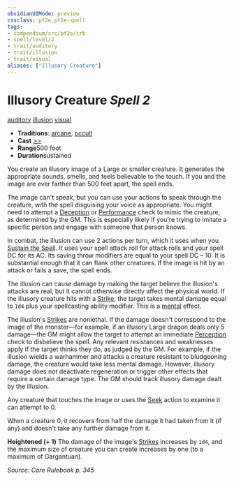 ```yaml
---
obsidianUIMode: preview
cssclass: pf2e,pf2e-spell
tags:
- compendium/src/pf2e/crb
- spell/level/2
- trait/auditory
- trait/illusion
- trait/visual
aliases: ["Illusory Creature"]
---
```

# Illusory Creature *Spell 2*   
[auditory](/rules/traits/auditory.md)  [illusion](/rules/traits/illusion.md)  [visual](/rules/traits/visual.md)  

- **Traditions**: [arcane](/rules/traits/arcane.md), [occult](/rules/traits/occult.md)
- **Cast** [>>](/rules/core-rulebook/chapter-9-playing-the-game.md#Actions "Two-Action") 
- **Range**500 foot
- **Duration**sustained

You create an illusory image of a Large or smaller creature. It generates the appropriate sounds, smells, and feels believable to the touch. If you and the image are ever farther than 500 feet apart, the spell ends.

The image can't speak, but you can use your actions to speak through the creature, with the spell disguising your voice as appropriate. You might need to attempt a [Deception](/compendium/skills.md#Deception) or [Performance](/compendium/skills.md#Performance) check to mimic the creature, as determined by the GM. This is especially likely if you're trying to imitate a specific person and engage with someone that person knows.

In combat, the illusion can use 2 actions per turn, which it uses when you [Sustain the Spell](/rules/actions/sustain-a-spell.md). It uses your spell attack roll for attack rolls and your spell DC for its AC. Its saving throw modifiers are equal to your spell DC – 10. It is substantial enough that it can flank other creatures. If the image is hit by an attack or fails a save, the spell ends.

The illusion can cause damage by making the target believe the illusion's attacks are real, but it cannot otherwise directly affect the physical world. If the illusory creature hits with a [Strike](/rules/actions/strike.md), the target takes mental damage equal to `1d4` plus your spellcasting ability modifier. This is a [mental](/rules/traits/mental.md) effect.

The illusion's [Strikes](/rules/actions/strike.md) are nonlethal. If the damage doesn't correspond to the image of the monster—for example, if an illusory Large dragon deals only 5 damage—the GM might allow the target to attempt an immediate [Perception](/compendium/skills.md#Perception) check to disbelieve the spell. Any relevant resistances and weaknesses apply if the target thinks they do, as judged by the GM. For example, if the illusion wields a warhammer and attacks a creature resistant to bludgeoning damage, the creature would take less mental damage. However, illusory damage does not deactivate regeneration or trigger other effects that require a certain damage type. The GM should track illusory damage dealt by the illusion.

Any creature that touches the image or uses the [Seek](/rules/actions/seek.md) action to examine it can attempt to 0.

When a creature 0, it recovers from half the damage it had taken from it (if any) and doesn't take any further damage from it.

**Heightened (+ 1)** The damage of the image's [Strikes](/rules/actions/strike.md) increases by `1d4`, and the maximum size of creature you can create increases by one (to a maximum of Gargantuan).

*Source: Core Rulebook p. 345*